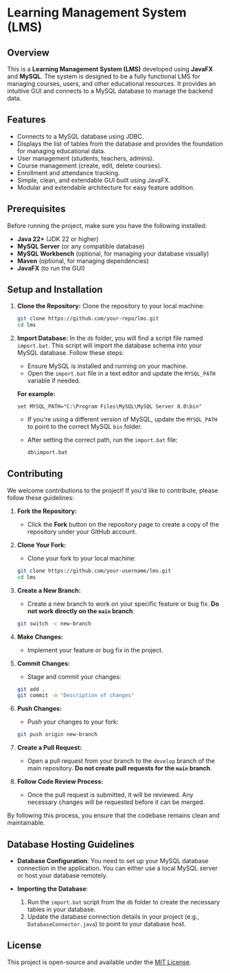 # Learning Management System (LMS)

## Overview

This is a **Learning Management System (LMS)** developed using **JavaFX** and **MySQL**. The system is designed to be a fully functional LMS for managing courses, users, and other educational resources. It provides an intuitive GUI and connects to a MySQL database to manage the backend data.

## Features

- Connects to a MySQL database using JDBC.
- Displays the list of tables from the database and provides the foundation for managing educational data.
- User management (students, teachers, admins).
- Course management (create, edit, delete courses).
- Enrollment and attendance tracking.
- Simple, clean, and extendable GUI built using JavaFX.
- Modular and extendable architecture for easy feature addition.

## Prerequisites

Before running the project, make sure you have the following installed:

- **Java 22+** (JDK 22 or higher)
- **MySQL Server** (or any compatible database)
- **MySQL Workbench** (optional, for managing your database visually)
- **Maven** (optional, for managing dependencies)
- **JavaFX** (to run the GUI)

## Setup and Installation

1. **Clone the Repository:**
   Clone the repository to your local machine:
   ```bash
   git clone https://github.com/your-repo/lms.git
   cd lms
   ```

2. **Import Database:**
   In the `db` folder, you will find a script file named `import.bat`. This script will import the database schema into your MySQL database. Follow these steps:

    - Ensure MySQL is installed and running on your machine.
    - Open the `import.bat` file in a text editor and update the `MYSQL_PATH` variable if needed.

   **For example:**
   ```batch
   set MYSQL_PATH="C:\Program Files\MySQL\MySQL Server 8.0\bin"
   ```
    - If you're using a different version of MySQL, update the `MYSQL_PATH` to point to the correct MySQL `bin` folder.

    - After setting the correct path, run the `import.bat` file:
      ```bash
      db\import.bat
      ```

## Contributing

We welcome contributions to the project! If you'd like to contribute, please follow these guidelines:

1. **Fork the Repository:**
    - Click the **Fork** button on the repository page to create a copy of the repository under your GitHub account.

2. **Clone Your Fork:**
    - Clone your fork to your local machine:
   ```bash
   git clone https://github.com/your-username/lms.git
   cd lms
   ```

3. **Create a New Branch:**
    - Create a new branch to work on your specific feature or bug fix. **Do not work directly on the `main` branch**.
   ```bash
   git switch -c new-branch
   ```

4. **Make Changes:**
    - Implement your feature or bug fix in the project.

5. **Commit Changes:**
    - Stage and commit your changes:
   ```bash
   git add .
   git commit -m "Description of changes"
   ```

6. **Push Changes:**
    - Push your changes to your fork:
   ```bash
   git push origin new-branch
   ```

7. **Create a Pull Request:**
    - Open a pull request from your branch to the `develop` branch of the main repository. **Do not create pull requests for the `main` branch**.

8. **Follow Code Review Process:**
    - Once the pull request is submitted, it will be reviewed. Any necessary changes will be requested before it can be merged.

By following this process, you ensure that the codebase remains clean and maintainable.

## Database Hosting Guidelines

- **Database Configuration**: You need to set up your MySQL database connection in the application. You can either use a local MySQL server or host your database remotely.

- **Importing the Database**:
    1. Run the `import.bat` script from the `db` folder to create the necessary tables in your database.
    2. Update the database connection details in your project (e.g., `DatabaseConnector.java`) to point to your database host.

## License

This project is open-source and available under the [MIT License](LICENSE).
